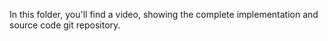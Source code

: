 In this folder, you'll find a video, showing the complete implementation and source code git repository.
